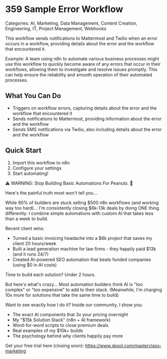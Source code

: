 # 359 Sample Error Workflow

Categories: AI, Marketing, Data Management, Content Creation, Engineering, IT, Project Management, Webhooks

This workflow sends notifications to Mattermost and Twilio when an error occurs in a workflow, providing details about the error and the workflow that encountered it.

Example: A team using n8n to automate various business processes might use this workflow to quickly become aware of any errors that occur in their workflows, allowing them to investigate and resolve issues promptly. This can help ensure the reliability and smooth operation of their automated processes.

## What You Can Do
- Triggers on workflow errors, capturing details about the error and the workflow that encountered it
- Sends notifications to Mattermost, providing information about the error and the workflow
- Sends SMS notifications via Twilio, also including details about the error and the workflow

## Quick Start
1. Import this workflow to n8n
2. Configure your settings
3. Start automating!

⚠️ WARNING: Stop Building Basic Automations For Peanuts. 🚫

Here's the painful truth most won't tell you...

While 90% of builders are stuck selling $500 n8n workflows (and working way too hard)...
I'm consistently closing $6k-13k deals by doing ONE thing differently:
I combine simple automations with custom AI that takes less than a week to build.

Recent client wins:
* Turned a basic invoicing headache into a $6k project that saves my client 20 hours/week
* Built a lead generation machine for law firms - they happily paid $13k (and it runs 24/7)
* Created AI-powered SEO automation that beats funded companies (using $0 in AI costs)

Time to build each solution? Under 2 hours.

But here's what's crazy...
Most automation builders think AI is "too complex" or "too expensive" to add to their stack.
(Meanwhile, I'm charging 10x more for solutions that take the same time to build)

Want to see exactly how I do it?
Inside our community, I show you:
* The exact AI components that 3x your pricing overnight
* My "$15k Solution Stack" (n8n + AI framework)
* Word-for-word scripts to close premium deals
* Real examples of my $10k+ builds
* The psychology behind why clients happily pay more

Get your free trial here (closing soon): https://www.skool.com/masterclass-marketing
